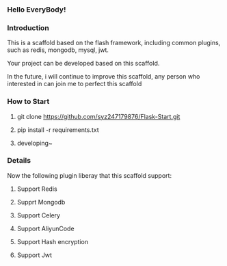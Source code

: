 ### Hello EveryBody!

### Introduction

This is a scaffold based on the flash framework, including common plugins, such as redis, mongodb, mysql, jwt. 

Your project can be developed based on this scaffold.

In the future, i will continue to improve this scaffold, any person who interested in can join me to perfect this scaffold 


### How to Start

1. git clone https://github.com/syz247179876/Flask-Start.git

2. pip install -r requirements.txt

3. developing~

### Details

Now the following plugin liberay that this scaffold support:

1. Support Redis

2. Supprt Mongodb

3. Support Celery

4. Support AliyunCode

5. Support Hash encryption

6. Support Jwt
